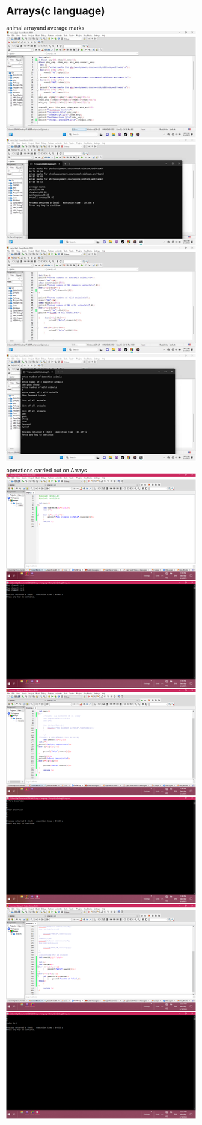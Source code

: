 # Arrays(c language)
animal arrayand average marks
![average marks source code](https://raw.githubusercontent.com/KasigaireEvarist/Assignment_1/refs/heads/main/IMG-20250305-WA0001.jpg?raw=true)
![average marks output](https://raw.githubusercontent.com/KasigaireEvarist/Assignment_1/refs/heads/main/IMG-20250305-WA0002.jpg?raw=true)
![animal arrays source code](https://raw.githubusercontent.com/KasigaireEvarist/Assignment_1/refs/heads/main/IMG-20250305-WA0003.jpg?raw=true)
![animal arrays output](https://raw.githubusercontent.com/KasigaireEvarist/Assignment_1/refs/heads/main/IMG-20250305-WA0004.jpg?raw=true)


 operations carried out on Arrays
 ![traverse an array](https://raw.githubusercontent.com/KasigaireEvarist/Assignment_1/refs/heads/main/Screenshot%20(434).png?raw=true)
 ![traverse an array](https://raw.githubusercontent.com/KasigaireEvarist/Assignment_1/refs/heads/main/Screenshot%20(435).png?raw=true)
 ![insert an element](https://raw.githubusercontent.com/KasigaireEvarist/Assignment_1/refs/heads/main/Screenshot%20(436).png?raw=true)
 ![insert an element](https://raw.githubusercontent.com/KasigaireEvarist/Assignment_1/refs/heads/main/Screenshot%20(437).png?raw=true)
 ![search for an element](https://raw.githubusercontent.com/KasigaireEvarist/Assignment_1/refs/heads/main/Screenshot%20(438).png?raw=true)
 ![search for an element](https://raw.githubusercontent.com/KasigaireEvarist/Assignment_1/refs/heads/main/Screenshot%20(439).png?raw=true)
